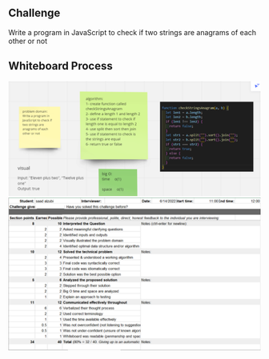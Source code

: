 ## Challenge

Write a program in JavaScript to check if two strings are anagrams of each other or not

## Whiteboard Process

![](1.png)
![](2.png)
